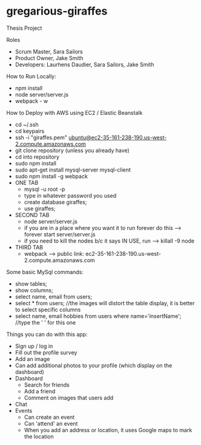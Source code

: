 # gregarious-giraffes
Thesis Project

Roles
- Scrum Master, Sara Sailors
- Product Owner, Jake Smith
- Developers: Laurhens Daudier, Sara Sailors, Jake Smith

How to Run Locally:
- npm install
- node server/server.js
- webpack - w

How to Deploy with AWS using EC2 / Elastic Beanstalk
- cd ~/.ssh
- cd keypairs
- ssh -i "giraffes.pem" ubuntu@ec2-35-161-238-190.us-west-2.compute.amazonaws.com
- git clone repository (unless you already have)
- cd into repository
- sudo npm install
- sudo apt-get install mysql-server mysql-client
- sudo npm install -g webpack
- ONE TAB
    - mysql -u root -p
    - type in whatever password you used
    - create database giraffes;
    - use giraffes;
- SECOND TAB
    - node server/server.js
    - if you are in a place where you want it to run forever do this --> forever start server/server.js
    - if you need to kill the nodes b/c it says IN USE, run --> killall -9 node
- THIRD TAB
    - webpack
--> public link: ec2-35-161-238-190.us-west-2.compute.amazonaws.com

Some basic MySql commands:
  - show tables;
  - show columns;
  - select name, email from users;
  - select * from users; //the images will distort the table display, it is better to select specific columns
  - select name, email hobbies from users where name='insertName';  //type the ' ' for this one


Things you can do with this app:
- Sign up / log in
- Fill out the profile survey
- Add an image
- Can add additional photos to your profile (which display on the dashboard)
- Dashboard
    - Search for friends
    - Add a friend
    - Comment on images that users add
- Chat
- Events
    - Can create an event
    - Can 'attend' an event
    - When you add an address or location, it uses Google maps to mark the location